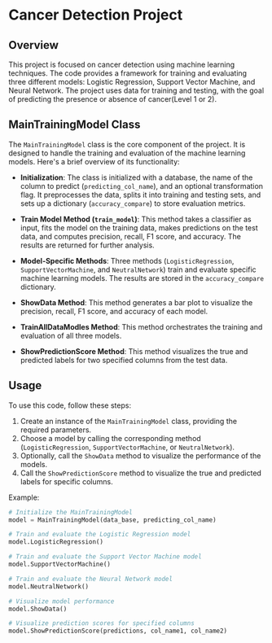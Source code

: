 # Cancer Detection Project

## Overview

This project is focused on cancer detection using machine learning techniques. The code provides a framework for training and evaluating three different models: Logistic Regression, Support Vector Machine, and Neural Network.
The project uses data for training and testing, with the goal of predicting the presence or absence of cancer(Level 1 or 2).

## MainTrainingModel Class

The `MainTrainingModel` class is the core component of the project. It is designed to handle the training and evaluation of the machine learning models. Here's a brief overview of its functionality:

- **Initialization**: The class is initialized with a database, the name of the column to predict (`predicting_col_name`), and an optional transformation flag. It preprocesses the data, splits it into training and testing sets, and sets up a dictionary (`accuracy_compare`) to store evaluation metrics.

- **Train Model Method (`train_model`)**: This method takes a classifier as input, fits the model on the training data, makes predictions on the test data, and computes precision, recall, F1 score, and accuracy. The results are returned for further analysis.

- **Model-Specific Methods**: Three methods (`LogisticRegression`, `SupportVectorMachine`, and `NeutralNetwork`) train and evaluate specific machine learning models. The results are stored in the `accuracy_compare` dictionary.

- **ShowData Method**: This method generates a bar plot to visualize the precision, recall, F1 score, and accuracy of each model.

- **TrainAllDataModles Method**: This method orchestrates the training and evaluation of all three models.

- **ShowPredictionScore Method**: This method visualizes the true and predicted labels for two specified columns from the test data.

## Usage

To use this code, follow these steps:

1. Create an instance of the `MainTrainingModel` class, providing the required parameters.
2. Choose a model by calling the corresponding method (`LogisticRegression`, `SupportVectorMachine`, or `NeutralNetwork`).
3. Optionally, call the `ShowData` method to visualize the performance of the models.
4. Call the `ShowPredictionScore` method to visualize the true and predicted labels for specific columns.

Example:

```python
# Initialize the MainTrainingModel
model = MainTrainingModel(data_base, predicting_col_name)

# Train and evaluate the Logistic Regression model
model.LogisticRegression()

# Train and evaluate the Support Vector Machine model
model.SupportVectorMachine()

# Train and evaluate the Neural Network model
model.NeutralNetwork()

# Visualize model performance
model.ShowData()

# Visualize prediction scores for specified columns
model.ShowPredictionScore(predictions, col_name1, col_name2)
